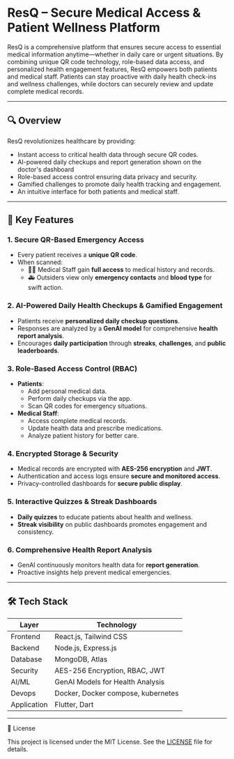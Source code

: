 # ResQ – Secure Medical Access & Patient Wellness Platform 

ResQ is a comprehensive platform that ensures secure access to essential medical information anytime—whether in daily care or urgent situations. By combining unique QR code technology, role-based data access, and personalized health engagement features, ResQ empowers both patients and medical staff. Patients can stay proactive with daily health check-ins and wellness challenges, while doctors can securely review and update complete medical records.

---

## 🔍 Overview

ResQ revolutionizes healthcare by providing:
- Instant access to critical health data through secure QR codes.
- AI-powered daily checkups and report generation shown on the doctor's dashboard
- Role-based access control ensuring data privacy and security.
- Gamified challenges to promote daily health tracking and engagement.
- An intuitive interface for both patients and medical staff.

---

## 🚀 Key Features

### 1. Secure QR-Based Emergency Access
- Every patient receives a **unique QR code**.
- When scanned:
  - 👨‍⚕️ Medical Staff gain **full access** to medical history and records.
  - 🚑 Outsiders view only **emergency contacts** and **blood type** for swift action.

### 2. AI-Powered Daily Health Checkups & Gamified Engagement
- Patients receive **personalized daily checkup questions**.
- Responses are analyzed by a **GenAI model** for comprehensive **health report analysis**.
- Encourages **daily participation** through **streaks**, **challenges**, and **public leaderboards**.

### 3. Role-Based Access Control (RBAC)
- **Patients**:
  - Add personal medical data.
  - Perform daily checkups via the app.
  - Scan QR codes for emergency situations.
- **Medical Staff**:
  - Access complete medical records.
  - Update health data and prescribe medications.
  - Analyze patient history for better care.

### 4. Encrypted Storage & Security
- Medical records are encrypted with **AES-256 encryption** and **JWT**.
- Authentication and access logs ensure **secure and monitored access**.
- Privacy-controlled dashboards for **secure public display**.

### 5. Interactive Quizzes & Streak Dashboards
- **Daily quizzes** to educate patients about health and wellness.
- **Streak visibility** on public dashboards promotes engagement and consistency.

### 6. Comprehensive Health Report Analysis
- GenAI continuously monitors health data for **report generation**.
- Proactive insights help prevent medical emergencies.

---

## 🛠️ Tech Stack

| Layer        | Technology        |
|--------------|-------------------|
| Frontend     | React.js, Tailwind CSS |
| Backend      | Node.js, Express.js |
| Database     | MongoDB, Atlas |
| Security     | AES-256 Encryption, RBAC, JWT |
| AI/ML        | GenAI Models for Health Analysis |
| Devops       | Docker, Docker compose, kubernetes |
| Application  | Flutter, Dart |

---
📜 License

This project is licensed under the MIT License. See the [LICENSE](LICENSE) file for details.
